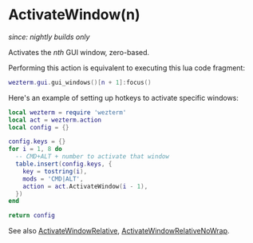 # ActivateWindow(n)

*since: nightly builds only*

Activates the *nth* GUI window, zero-based.

Performing this action is equivalent to executing this lua code fragment:

```lua
wezterm.gui.gui_windows()[n + 1]:focus()
```

Here's an example of setting up hotkeys to activate specific windows:

```lua
local wezterm = require 'wezterm'
local act = wezterm.action
local config = {}

config.keys = {}
for i = 1, 8 do
  -- CMD+ALT + number to activate that window
  table.insert(config.keys, {
    key = tostring(i),
    mods = 'CMD|ALT',
    action = act.ActivateWindow(i - 1),
  })
end

return config
```


See also 
[ActivateWindowRelative](ActivateWindowRelative.md),
[ActivateWindowRelativeNoWrap](ActivateWindowRelativeNoWrap.md).

